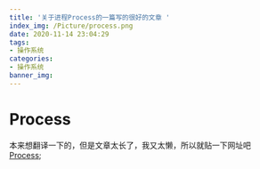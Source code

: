 ```yaml
---
title: '关于进程Process的一篇写的很好的文章 '
index_img: /Picture/process.png
date: 2020-11-14 23:04:29
tags:
- 操作系统
categories:
- 操作系统
banner_img:
---
```

# Process
本来想翻译一下的，但是文章太长了，我又太懒，所以就贴一下网址吧<br>
[Process](https://www.cs.uic.edu/~jbell/CourseNotes/OperatingSystems/3_Processes.html);
